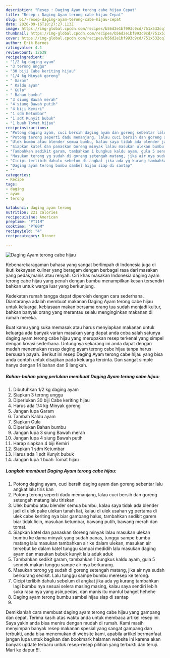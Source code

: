 ```yaml
---
description: "Resep : Daging Ayam terong cabe hijau Cepat"
title: "Resep : Daging Ayam terong cabe hijau Cepat"
slug: 617-resep-daging-ayam-terong-cabe-hijau-cepat
date: 2020-09-16T18:27:27.113Z
image: https://img-global.cpcdn.com/recipes/b56d2e1bf993c9cd/751x532cq70/daging-ayam-terong-cabe-hijau-foto-resep-utama.jpg
thumbnail: https://img-global.cpcdn.com/recipes/b56d2e1bf993c9cd/751x532cq70/daging-ayam-terong-cabe-hijau-foto-resep-utama.jpg
cover: https://img-global.cpcdn.com/recipes/b56d2e1bf993c9cd/751x532cq70/daging-ayam-terong-cabe-hijau-foto-resep-utama.jpg
author: Erik Barnes
ratingvalue: 4.1
reviewcount: 12638
recipeingredient:
- "1/2 kg daging ayam"
- "3 terong unggu"
- "30 biji Cabe keriting hijau"
- "1/4 kg Minyak goreng"
- " Garam"
- " Kaldu ayam"
- " Gula"
- " Bahan bumbu"
- "3 siung Bawah merah"
- "4 siung Bawah putih"
- "4 biji Kemiri"
- "1 sdm Ketumbar"
- "1 sdt Kunyit bubuk"
- "1 buah Tomat hijau"
recipeinstructions:
- "Potong daging ayam, cuci bersih daging ayam dan goreng sebentar lalu angkat lalu tiris kan"
- "Potong terong seperti dadu memanjang, lalau cuci bersih dan goreng setengah matang lalu tiriskan"
- "Ulek bumbu atau blender semua bumbu, kalau saya tidak ada blender jadi di ulek pake ulekan tanah liat, kalau di ulek usahan yg pertama di ulek cabe keriting nya biar gambang halus, tambahkan sedikit garem biar tidak licin, masukan ketumbar, bawang putih, bawang merah dan tomat."
- "Siapkan katel dan panaskan Goreng minyak lalau masukan ulekan bumbu ke dama minyak yang sudah panas, tunggu sampe bumbu matang lalu masukan tambahkan air ke dalam ulekan, masukan air tersebut ke dalam katel tunggu sampai medidih lalu masukan daging ayam dan masukan bubuk kunyit lalu aduk aduk"
- "Tambahkan sedikit garam, tambahkan 1 bungkus kaldu ayam, gula 5 sendok makan tunggu sampe air nya berkurang."
- "Masukan terong yg sudah di goreng setengah matang, jika air nya sudah berkurang sedikit. Lalu tunggu sampe bumbu meresep ke terong."
- "Cicipi terlibih dahulu sebelum di angkat jika ada yg kurang tambahkan lagi bumbu nya sesuai selera masing masing, kalau saya sendiri lebih suka rasa nya yang asin,pedas, dan manis itu mantul banget hehehe"
- "Daging ayam terong bumbu sambel hijau siap di santap"
- ""
categories:
- Recipe
tags:
- daging
- ayam
- terong

katakunci: daging ayam terong 
nutrition: 221 calories
recipecuisine: American
preptime: "PT11M"
cooktime: "PT60M"
recipeyield: "4"
recipecategory: Dinner

---
```



![Daging Ayam terong cabe hijau](https://img-global.cpcdn.com/recipes/b56d2e1bf993c9cd/751x532cq70/daging-ayam-terong-cabe-hijau-foto-resep-utama.jpg)

Kebenarekaragaman bahasa yang sangat berlimpah di Indonesia juga di ikuti kekayaan kuliner yang beragam dengan berbagai rasa dari masakan yang pedas,manis atau renyah. Ciri khas masakan Indonesia daging ayam terong cabe hijau yang penuh dengan bumbu menampilkan kesan tersendiri bahkan untuk warga luar yang berkunjung.




Kedekatan rumah tangga dapat diperoleh dengan cara sederhana. Diantaranya adalah membuat makanan Daging Ayam terong cabe hijau untuk keluarga. kebiasaan makan bersama orang tua sudah menjadi kultur, bahkan banyak orang yang merantau selalu menginginkan makanan di rumah mereka.

Buat kamu yang suka memasak atau harus menyiapkan makanan untuk keluarga ada banyak varian masakan yang dapat anda coba salah satunya daging ayam terong cabe hijau yang merupakan resep terkenal yang simpel dengan kreasi sederhana. Untungnya sekarang ini anda dapat dengan mudah menemukan resep daging ayam terong cabe hijau tanpa harus bersusah payah.
Berikut ini resep Daging Ayam terong cabe hijau yang bisa anda contoh untuk disajikan pada keluarga tercinta. Dan sangat simple hanya dengan 14 bahan dan 9 langkah.


<!--inarticleads1-->

##### Bahan-bahan yang perlukan membuat Daging Ayam terong cabe hijau:

1. Dibutuhkan 1/2 kg daging ayam
1. Siapkan 3 terong unggu
1. Diperlukan 30 biji Cabe keriting hijau
1. Harus ada 1/4 kg Minyak goreng
1. Jangan lupa  Garam
1. Tambah  Kaldu ayam
1. Siapkan  Gula
1. Diperlukan  Bahan bumbu
1. Jangan lupa 3 siung Bawah merah
1. Jangan lupa 4 siung Bawah putih
1. Harap siapkan 4 biji Kemiri
1. Siapkan 1 sdm Ketumbar
1. Harus ada 1 sdt Kunyit bubuk
1. Jangan lupa 1 buah Tomat hijau




<!--inarticleads2-->

##### Langkah membuat  Daging Ayam terong cabe hijau:

1. Potong daging ayam, cuci bersih daging ayam dan goreng sebentar lalu angkat lalu tiris kan
1. Potong terong seperti dadu memanjang, lalau cuci bersih dan goreng setengah matang lalu tiriskan
1. Ulek bumbu atau blender semua bumbu, kalau saya tidak ada blender jadi di ulek pake ulekan tanah liat, kalau di ulek usahan yg pertama di ulek cabe keriting nya biar gambang halus, tambahkan sedikit garem biar tidak licin, masukan ketumbar, bawang putih, bawang merah dan tomat.
1. Siapkan katel dan panaskan Goreng minyak lalau masukan ulekan bumbu ke dama minyak yang sudah panas, tunggu sampe bumbu matang lalu masukan tambahkan air ke dalam ulekan, masukan air tersebut ke dalam katel tunggu sampai medidih lalu masukan daging ayam dan masukan bubuk kunyit lalu aduk aduk
1. Tambahkan sedikit garam, tambahkan 1 bungkus kaldu ayam, gula 5 sendok makan tunggu sampe air nya berkurang.
1. Masukan terong yg sudah di goreng setengah matang, jika air nya sudah berkurang sedikit. Lalu tunggu sampe bumbu meresep ke terong.
1. Cicipi terlibih dahulu sebelum di angkat jika ada yg kurang tambahkan lagi bumbu nya sesuai selera masing masing, kalau saya sendiri lebih suka rasa nya yang asin,pedas, dan manis itu mantul banget hehehe
1. Daging ayam terong bumbu sambel hijau siap di santap
1. 




Demikianlah cara membuat daging ayam terong cabe hijau yang gampang dan cepat. Terima kasih atas waktu anda untuk membaca artikel resep ini. Saya yakin anda bisa meniru dengan mudah di rumah. Kami masih menyimpan banyak resep makanan spesial yang sangat gampang dan terbukti, anda bisa menemukan di website kami, apabila artikel bermanfaat jangan lupa untuk bagikan dan bookmark halaman website ini karena akan banyak update terbaru untuk resep-resep pilihan yang terbukti dan teruji. Mari ke dapur !!!. 

